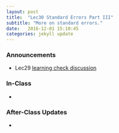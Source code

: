 ```yaml
---
layout: post
title:  "Lec30 Standard Errors Part III"
subtitle: "More on standard errors."
date:   2016-12-01 15:10:45
categories: jekyll update
---
```




### Announcements

* Lec29 <a href = "{{ site.baseurl }}/assets/LC/confidence_intervals.html" target = "_blank">learning check discussion</a>






### In-Class

* 



### After-Class Updates

* 
